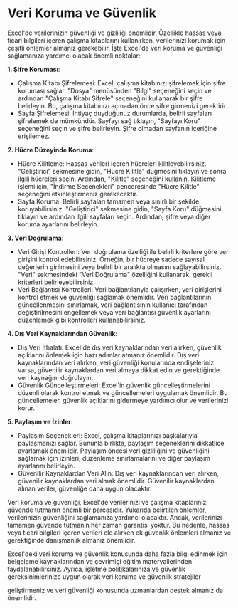 # Veri Koruma ve Güvenlik

Excel'de verilerinizin güvenliği ve gizliliği önemlidir. Özellikle hassas veya ticari bilgileri içeren çalışma kitaplarını kullanırken, verilerinizi korumak için çeşitli önlemler almanız gerekebilir. İşte Excel'de veri koruma ve güvenliği sağlamanıza yardımcı olacak önemli noktalar:

**1. Şifre Koruması**:
- Çalışma Kitabı Şifrelemesi: Excel, çalışma kitabınızı şifrelemek için şifre koruması sağlar. "Dosya" menüsünden "Bilgi" seçeneğini seçin ve ardından "Çalışma Kitabı Şifrele" seçeneğini kullanarak bir şifre belirleyin. Bu, çalışma kitabınızı açmadan önce şifre girmenizi gerektirir.
- Sayfa Şifrelemesi: İhtiyaç duyduğunuz durumlarda, belirli sayfaları şifrelemek de mümkündür. Sayfayı sağ tıklayın, "Sayfayı Koru" seçeneğini seçin ve şifre belirleyin. Şifre olmadan sayfanın içeriğine erişilemez.

**2. Hücre Düzeyinde Koruma**:
- Hücre Kilitleme: Hassas verileri içeren hücreleri kilitleyebilirsiniz. "Geliştirici" sekmesine gidin, "Hücre Kilitle" düğmesini tıklayın ve sonra ilgili hücreleri seçin. Ardından, "Kilitle" seçeneğini kullanın. Kilitleme işlemi için, "İndirme Seçenekleri" penceresinde "Hücre Kilitle" seçeneğini etkinleştirmeniz gerekecektir.
- Sayfa Koruma: Belirli sayfaları tamamen veya sınırlı bir şekilde koruyabilirsiniz. "Geliştirici" sekmesine gidin, "Sayfa Koru" düğmesini tıklayın ve ardından ilgili sayfaları seçin. Ardından, şifre veya diğer koruma ayarlarını belirleyin.

**3. Veri Doğrulama**:
- Veri Girişi Kontrolleri: Veri doğrulama özelliği ile belirli kriterlere göre veri girişini kontrol edebilirsiniz. Örneğin, bir hücreye sadece sayısal değerlerin girilmesini veya belirli bir aralıkta olmasını sağlayabilirsiniz. "Veri" sekmesindeki "Veri Doğrulama" özelliğini kullanarak, gerekli kriterleri belirleyebilirsiniz.
- Veri Bağlantısı Kontrolleri: Veri bağlantılarıyla çalışırken, veri girişlerini kontrol etmek ve güvenliği sağlamak önemlidir. Veri bağlantılarının güncellenmesini sınırlamak, veri bağlantısının kullanıcı tarafından değiştirilmesini engellemek veya veri bağlantısı güvenlik ayarlarını düzenlemek gibi kontrolleri kullanabilirsiniz.

**4. Dış Veri Kaynaklarından Güvenlik**:
- Dış Veri İthalatı: Excel'de dış veri kaynaklarından veri alırken, güvenlik açıklarını önlemek için bazı adımlar atmanız önemlidir. Dış veri kaynaklarından veri alırken, veri güvenliği konularında endişeleriniz varsa, güvenilir kaynaklardan veri almaya dikkat edin ve gerektiğinde veri kaynağını doğrulayın.
- Güvenlik Güncelleştirmeleri: Excel'in güvenlik güncelleştirmelerini düzenli olarak kontrol etmek ve güncellemeleri uygulamak önemlidir. Bu güncellemeler, güvenlik açıklarını gidermeye yardımcı olur ve verilerinizi korur.

**5. Paylaşım ve İzinler**:
- Paylaşım Seçenekleri: Excel, çalışma kitaplarınızı başkalarıyla paylaşmanızı sağlar. Bununla birlikte, paylaşım seçeneklerini dikkatlice ayarlamak önemlidir. Paylaşım öncesi veri gizliliğini ve güvenliğini sağlamak için izinleri, düzenleme sınırlamalarını ve diğer paylaşım ayarlarını belirleyin.
- Güvenilir Kaynaklardan Veri Alın: Dış veri kaynaklarından veri alırken, güvenilir kaynaklardan veri almak önemlidir. Güvenilir kaynaklardan alınan veriler, güvenliğe daha uygun olacaktır.

Veri koruma ve güvenliği, Excel'de verilerinizi ve çalışma kitaplarınızı güvende tutmanın önemli bir parçasıdır. Yukarıda belirtilen önlemler, verilerinizin güvenliğini sağlamanıza yardımcı olacaktır. Ancak, verilerinizi tamamen güvende tutmanın her zaman garantisi yoktur. Bu nedenle, hassas veya ticari bilgileri içeren verileri ele alırken ek güvenlik önlemleri almanız ve gerektiğinde danışmanlık almanız önemlidir.

Excel'deki veri koruma ve güvenlik konusunda daha fazla bilgi edinmek için belgeleme kaynaklarından ve çevrimiçi eğitim materyallerinden faydalanabilirsiniz. Ayrıca, işletme politikalarınıza ve güvenlik gereksinimlerinize uygun olarak veri koruma ve güvenlik stratejiler

geliştirmeniz ve veri güvenliği konusunda uzmanlardan destek almanız da önemlidir.